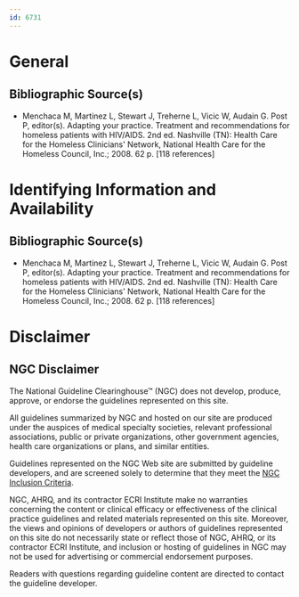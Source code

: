 ```yaml
---
id: 6731
---
```


# General

## Bibliographic Source(s)

- Menchaca M, Martinez L, Stewart J, Treherne L, Vicic W, Audain G. Post P, editor(s). Adapting your practice. Treatment and recommendations for homeless patients with HIV/AIDS. 2nd ed. Nashville (TN): Health Care for the Homeless Clinicians' Network, National Health Care for the Homeless Council, Inc.; 2008. 62 p. [118 references]

# Identifying Information and Availability

## Bibliographic Source(s)

- Menchaca M, Martinez L, Stewart J, Treherne L, Vicic W, Audain G. Post P, editor(s). Adapting your practice. Treatment and recommendations for homeless patients with HIV/AIDS. 2nd ed. Nashville (TN): Health Care for the Homeless Clinicians' Network, National Health Care for the Homeless Council, Inc.; 2008. 62 p. [118 references]

# Disclaimer

## NGC Disclaimer

The National Guideline Clearinghouse™ (NGC) does not develop, produce, approve, or endorse the guidelines represented on this site.

All guidelines summarized by NGC and hosted on our site are produced under the auspices of medical specialty societies, relevant professional associations, public or private organizations, other government agencies, health care organizations or plans, and similar entities.

Guidelines represented on the NGC Web site are submitted by guideline developers, and are screened solely to determine that they meet the [NGC Inclusion Criteria](/help-and-about/summaries/inclusion-criteria).

NGC, AHRQ, and its contractor ECRI Institute make no warranties concerning the content or clinical efficacy or effectiveness of the clinical practice guidelines and related materials represented on this site. Moreover, the views and opinions of developers or authors of guidelines represented on this site do not necessarily state or reflect those of NGC, AHRQ, or its contractor ECRI Institute, and inclusion or hosting of guidelines in NGC may not be used for advertising or commercial endorsement purposes.

Readers with questions regarding guideline content are directed to contact the guideline developer.


